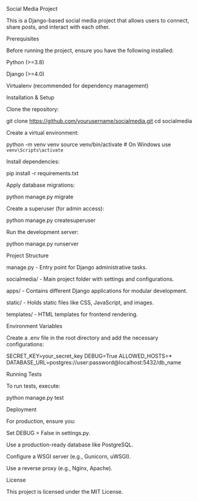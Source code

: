 Social Media Project

This is a Django-based social media project that allows users to connect, share posts, and interact with each other.

Prerequisites

Before running the project, ensure you have the following installed:

Python (>=3.8)

Django (>=4.0)

Virtualenv (recommended for dependency management)

Installation & Setup

Clone the repository:

git clone https://github.com/yourusername/socialmedia.git
cd socialmedia

Create a virtual environment:

python -m venv venv
source venv/bin/activate  # On Windows use `venv\Scripts\activate`

Install dependencies:

pip install -r requirements.txt

Apply database migrations:

python manage.py migrate

Create a superuser (for admin access):

python manage.py createsuperuser

Run the development server:

python manage.py runserver

Project Structure

manage.py - Entry point for Django administrative tasks.

socialmedia/ - Main project folder with settings and configurations.

apps/ - Contains different Django applications for modular development.

static/ - Holds static files like CSS, JavaScript, and images.

templates/ - HTML templates for frontend rendering.

Environment Variables

Create a .env file in the root directory and add the necessary configurations:

SECRET_KEY=your_secret_key
DEBUG=True
ALLOWED_HOSTS=*
DATABASE_URL=postgres://user:password@localhost:5432/db_name

Running Tests

To run tests, execute:

python manage.py test

Deployment

For production, ensure you:

Set DEBUG = False in settings.py.

Use a production-ready database like PostgreSQL.

Configure a WSGI server (e.g., Gunicorn, uWSGI).

Use a reverse proxy (e.g., Nginx, Apache).

License

This project is licensed under the MIT License.



